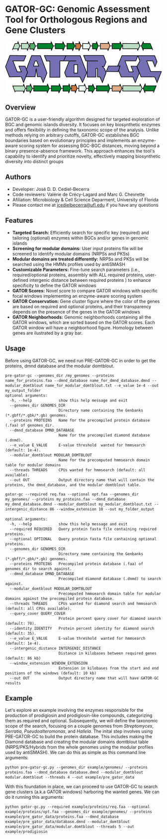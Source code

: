 # GATOR-GC: Genomic Assessment Tool for Orthologous Regions and Gene Clusters
<img src="images/gator_gc_logo.jpg">

## Overview

GATOR-GC is a user-friendly algorithm designed for targeted exploration of BGC and genomic islands diversity. It focuses on key biosynthetic enzymes and offers flexibility in defining the taxonomic scope of the analysis. Unlike methods relying on arbitrary cutoffs, GATOR-GC establishes BGC boundaries based on evolutionary principles and implements an enzyme-aware scoring system for assessing BGC-BGC distances, moving beyond a binary presence-absence framework. This approach enhances the tool's capability to identify and prioritize novelty, effectively mapping biosynthetic diversity into distinct groups

## Authors

- Developer: José D. D. Cediel-Becerra
- Code reviewers: Valérie de Crécy-Lagard and Marc G. Chevrette
- Afiliation: Microbiology & Cell Science Deparment, University of Florida
- Please contact me at jcedielbecerra@ufl.edu if you have any questions

## Features

- **Targeted Search:** Efficiently search for specific key (required) and tailoring (optional) enzymes within BGCs and/or genes in genomic islands
- **Screening for modular domains:** User input proteins file will be screened to identify modular domains (NRPSs and PKSs)
- **Modular domains are treated differently:** NRPSs and PKSs will be searched using the HMMs profiles used by antiSMASH
- **Customizable Parameters:** Fine-tune search parameters (i.e., required/optional proteins, assembly with ALL required proteins, user-defined intergenic distance between required proteins ) to enhance specificity to define the GATOR windows
- **GATOR Scores:** Novel score to compare GATOR windows with specific focal windows implementing an enzyme-aware scoring system 
- **GATOR Conservation:** Gene cluster figure where the color of the genes are based on required and optional proteins, and their transparency depends on the  presence of the genes in the GATOR windows 
- **GATOR Neighborhoods:** Genomic neighborhoods containing all the GATOR windows, which are sorted based on the GATOR scores. Each GATOR window will have a neighborhood figure. Homology between genes are ilustrated by a gray bar. 

## Usage
Before using GATOR-GC, we need run PRE-GATOR-GC in order to get the proteins, dmnd database and the modular domtblout.

```
pre-gator-gc --genomes_dir /my_genomes --proteins name_for_proteins.faa --dmnd_database name_for_dmnd_database.dmnd --modular_domtblout name_for_modular_domtblout.txt --e_value 1e-4 --out my_output_folder
optional arguments:
  -h, --help            show this help message and exit
  --genomes_dir GENOMES_DIR
                        Directory name containing the Genbanks (*.gbff/*.gbk/*.gb) genomes.
  --proteins PROTEINS   Name for the precompiled protein database (.faa) of genomes_dir.
  --dmnd_database DMND_DATABASE
                        Name for the precompiled diamond database (.dnmd).
  --e_value E_VALUE     E-value threshold  wanted for hmmsearch (default: 1e-4).
  --modular_domtblout MODULAR_DOMTBLOUT
                        Name for the precomputed hmmsearch domain table for modular domains
  --threads THREADS     CPUs wanted for hmmsearch (default: all available).
  --out OUT             Output directory name that will contain the proteins, the dmnd_database, and the modular domtblout table.
``` 

```
gator-gc --required req.faa --optional opt.faa --genomes_dir my_genomes/ --proteins my_proteins.faa --dmnd_database my_dmnd_database.dmnd --modular_domtblout my_modular_domtblout.txt --intergenic_distance 86 --window_extension 10 --out my_folder_output

optional arguments:
  -h, --help            show this help message and exit
  --required REQUIRED   Query protein fasta file containing required proteins.
  --optional OPTIONAL   Query protein fasta file containing optional proteins.
  --genomes_dir GENOMES_DIR
                        Directory name containing the Genbanks (*.gbff/*.gbk/*.gb) genomes.
  --proteins PROTEINS   Precompiled protein database (.faa) of genomes_dir to search against.
  --dmnd_database DMND_DATABASE
                        Precompiled diamond database (.dnmd) to search against.
  --modular_domtblout MODULAR_DOMTBLOUT
                        Precomputed hmmsearch domain table for modular domains against the precompiled protein database.
  --threads THREADS     CPUs wanted for diamond search and hmmsearch (default: all CPUs available).
  --query_cover QUERY_COVER
                        Protein percent query cover for diamond search (default: 70).
  --identity IDENTITY   Protein percent identity for diamond search (default: 35).
  --e_value E_VALUE     E-value threshold  wanted for hmmsearch (default: 1e-4).
  --intergenic_distance INTERGENIC_DISTANCE
                        Distance in kilobases between required genes (default: 86 kb)
  --window_extension WINDOW_EXTENSION
                        Extension in kilobases from the start and end positions of the windows (default: 10 kb)
  --out OUT             Output directory name that will have GATOR-GC results
```

## Example

Let's explore an example involving the enzymes responsible for the production of prodigiosin and prodigiosin-like compounds, categorizing them as required and optional. Subsequently, we will define the taxonomic scope of the search, focusing  on a couple genomes from *Streptomyces*, *Serratia*, *Pseudoalteromonas*, and *Hallela*.
The inital step involves using PRE-GATOR-GC to build the protein database. This includes making the Diamond database and creating the modular domains domtblout table (NRPS/PKS/Hybrids from the whole genomes using the modular profiles used by antiSMASH). We can do this as simple as this command line arguments:   

```
python pre-gator-gc.py --genomes_dir example/genomes/ --proteins proteins.faa --dmnd_database database.dmnd --modular_domtblout modular.domtblout --threads 4 --out example/pre_gator_data
```

With this foundation in place, we can proceed to use GATOR-GC to search gene clusters (a.k.a GATOR windows) harboring the wanted genes. We can do it running this arguments:

```
python gator-gc.py --required example/proteins/req.faa --optional example/proteins/opt.faa --genomes_dir example/genomes/ --proteins example/pre_gator_data/proteins.faa --dmnd_database example/pre_gator_data/database.dmnd --modular_domtblout example/pre_gator_data/modular.domtblout --threads 5 --out example/prodigiosin
```
